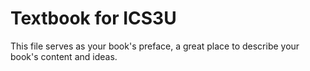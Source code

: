 Textbook for ICS3U
=======

This file serves as your book's preface, a great place to describe your book's content and ideas.